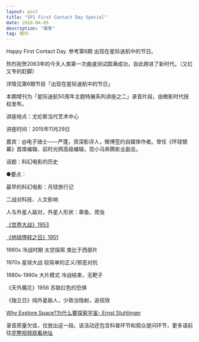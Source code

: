```yaml
---
layout: post
title: "SP1 First Contact Day Special"
date: 2016-04-05
description: "播客"
tag: 增刊
---   
```


Happy First Contact Day. 参考第6期 出现在星际迷航中的节日。

热烈祝贺2063年的今天人类第一次曲速测试圆满成功，自此跨进了新时代。（又红又专的赶脚）

详情见第6期节目「出现在星际迷航中的节日」

本期增刊为「星际迷航50周年主题特展系列讲座之二」录音片段，由微影时代授权发布。

讲座地点：尤伦斯当代艺术中心

讲座时间：2015年11月29日

嘉宾：@电子骑士——严蓬，资深影评人，微博签约自媒体作者。曾任《环球银幕》首席编辑、前时光网高级编辑，现小马奔腾影业副总。

话题：科幻电影的历史

●要点：

最早的科幻电影：月球旅行记

二战对科技、人文影响

人与外星人敌对，外星人形状：章鱼、爬虫

[《世界大战》1953](http://movie.douban.com/subject/1293523/)

[《地球停转之日》1951](http://movie.douban.com/subject/1296140/)

1960s 冷战时期 太空探索 类比于西部片

1970s 星球大战 较简单的正义/邪恶对抗

1980s-1990s 大片模式 冷战结束，无靶子

《天外魔花》1956 苏联红色的恐惧

《独立日》纯外星敌人，少政治隐射，追视效

[Why Explore Space?为什么要探索宇宙- Ernst Stuhlinger](http://select.yeeyan.org/view/265546/309669)

录音质量欠佳，仅放出这一段。该活动还包含科普环节和观众提问环节，更多请前往[完整视频观看地址](https://www.douban.com/group/topic/82832184/)